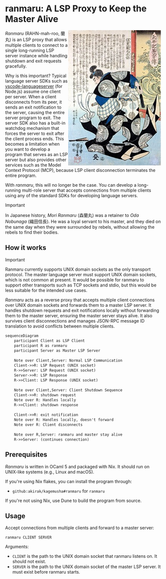 # ranmaru: A LSP Proxy to Keep the Master Alive 

<img src="./assets/ranmaru.jpg" alt="Ranmaru Mori painting. Art by Utagawa Kuniyoshi (ca.1850) from the TAIHEIKI EIYUDEN" align="right" width="300">

<!-- The above image is in the public domain. See https://en.wikipedia.org/wiki/Mori_Ranmaru#/media/File:Mori_Ranmaru-Utagawa_Kuniyoshi-ca.1850-_from_TAIHEIKI_EIYUDEN.jpg -->

*Ranmaru* (RAHN-mah-roo, 蘭丸) is an LSP proxy that allows multiple clients
to connect to a single long-running LSP server instance while handling
shutdown and exit requests gracefully.

Why is this important? Typical language server SDKs such as
[vscode-languageserver](https://github.com/Microsoft/vscode-languageserver-node)
(for Node.js) assume one client per server. When a client disconnects from its
peer, it sends an exit notification to the server, causing the entire
server program to exit. The server SDK also has a built-in watchdog mechanism
that forces the server to exit after the client process ends. This becomes a
limitation when you want to develop a program that serves as an LSP server but also
provides other services such as the Model Context Protocol (MCP), because LSP
client disconnection terminates the entire program.

With *ranmaru*, this will no longer be the case. You can develop
a long-running multi-role server that accepts connections from multiple clients
using any of the standard SDKs for developing language servers.

> [!IMPORTANT]
> In Japanese history, *Mori Ranmaru* (森蘭丸) was a retainer to *Oda Nobunaga*
> (織田信長). He was a loyal servant to his master, and they died on the same day
> when they were surrounded by rebels, without allowing the rebels to find their
> bodies.

## How it works

> [!IMPORTANT]
> Ranmaru currently supports UNIX domain sockets as the only transport protocol.
> The master language server must support UNIX domain sockets, which is not
> common at present. It would be possible for ranmaru to support other
> transports such as TCP sockets and stdio, but this would be less suitable for
> the intended use cases.

*Ranmaru* acts as a reverse proxy that accepts multiple client connections over
UNIX domain sockets and forwards them to a master LSP server. It handles shutdown
requests and exit notifications locally without forwarding them to the master
server, ensuring the master server stays alive. It also survives client
disconnections and manages JSON-RPC message ID translation to avoid conflicts
between multiple clients.

```mermaid
sequenceDiagram
    participant Client as LSP Client
    participant R as ranmaru
    participant Server as Master LSP Server

    Note over Client,Server: Normal LSP Communication
    Client->>R: LSP Request (UNIX socket)
    R->>Server: LSP Request (UNIX socket)
    Server->>R: LSP Response
    R->>Client: LSP Response (UNIX socket)

    Note over Client,Server: Client Shutdown Sequence
    Client->>R: shutdown request
    Note over R: Handles locally
    R->>Client: shutdown response

    Client->>R: exit notification
    Note over R: Handles locally, doesn't forward
    Note over R: Client disconnects

    Note over R,Server: ranmaru and master stay alive
    R->>Server: (continues connection)
```

## Prerequisites

*Ranmaru* is written in OCaml 5 and packaged with Nix.
It should run on UNIX-like systems (e.g., Linux and macOS).

If you're using Nix flakes, you can install the program through:

- `github:akirak/kagemusha#ranmaru` for `ranmaru`

If you're not using Nix, use Dune to build the program from source.

## Usage

Accept connections from multiple clients and forward to a master server:

``` shell
ranmaru CLIENT SERVER
```

Arguments:

- `CLIENT` is the path to the UNIX domain socket that ranmaru listens on. It
  should not exist.
- `SERVER` is the path to the UNIX domain socket of the master LSP server. It must
  exist before ranmaru starts.
